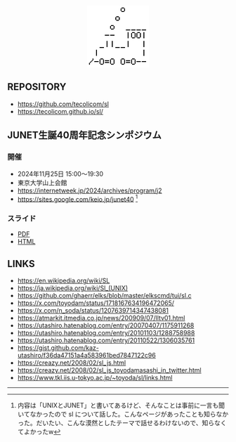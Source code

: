 <div align="center">
  <img src="img/sl-logo-w.png" width="140" />
</div>

## REPOSITORY

- <https://github.com/tecolicom/sl>
- <https://tecolicom.github.io/sl/>

## JUNET生誕40周年記念シンポジウム

### 開催
 - 2024年11月25日 15:00～19:30
 - 東京大学山上会館
 - <https://internetweek.jp/2024/archives/program/j2>
 - <https://sites.google.com/keio.jp/junet40> [^j40-sympo]

[^j40-sympo]: 内容は「UNIXとJUNET」と書いてあるけど、そんなことは事前に一言も聞いてなかったので sl について話した。こんなページがあったことも知らなかった。だいたい、こんな漠然としたテーマで話せるわけないので、知らなくてよかったw

### スライド
  - [PDF](https://tecolicom.github.io/sl/junet40th/junet40th.pdf)
  - [HTML](https://tecolicom.github.io/sl/junet40th/junet40th.html)

## LINKS

- <https://en.wikipedia.org/wiki/SL>
- <https://ja.wikipedia.org/wiki/Sl_(UNIX)>
- <https://github.com/ghaerr/elks/blob/master/elkscmd/tui/sl.c>
- <https://x.com/toyodam/status/1718167634196472065/>
- <https://x.com/n_soda/status/1207639714347438081>
- <https://atmarkit.itmedia.co.jp/news/200909/07/lltv01.html>
- <https://utashiro.hatenablog.com/entry/20070407/1175911268>
- <https://utashiro.hatenablog.com/entry/20101103/1288758988>
- <https://utashiro.hatenablog.com/entry/20110522/1306035761>
- <https://gist.github.com/kaz-utashiro/f36da47151a4a583961bed7847122c96>
- <https://creazy.net/2008/02/sl_js.html>
- <https://creazy.net/2008/02/sl_js_toyodamasashi_in_twitter.html>
- <https://www.tkl.iis.u-tokyo.ac.jp/~toyoda/sl/links.html>

---
